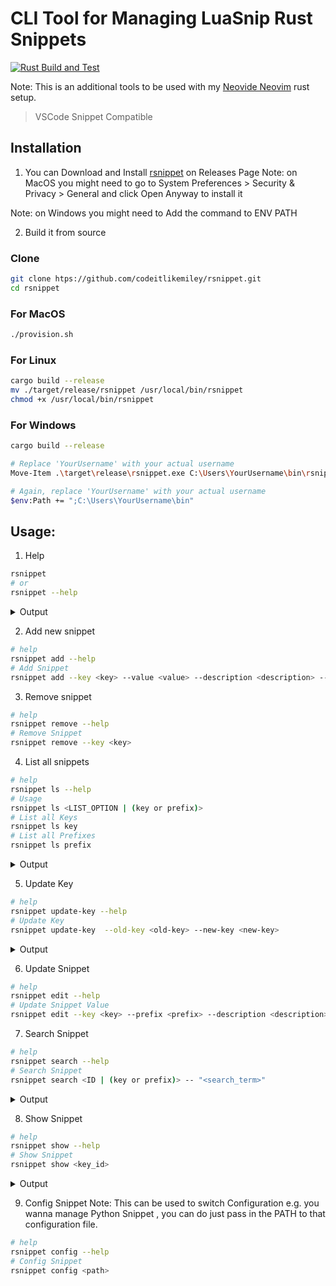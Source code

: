# CLI Tool for Managing LuaSnip Rust Snippets

[![Rust Build and Test](https://github.com/codeitlikemiley/rsnippet/actions/workflows/test.yml/badge.svg)](https://github.com/codeitlikemiley/rsnippet/actions/workflows/test.yml)

Note: This is an additional tools to be used with my [Neovide Neovim](https://github.com/codeitlikemiley/nvim) rust setup.

> VSCode Snippet Compatible

## Installation

1. You can Download and Install [rsnippet](https://github.com/codeitlikemiley/rsnippet/releases) on Releases Page
Note: on MacOS you might need to go to System Preferences > Security & Privacy > General and click Open Anyway to install it

Note: on Windows you might need to Add the command to ENV PATH

2. Build it from source
### Clone
```sh
git clone htps://github.com/codeitlikemiley/rsnippet.git
cd rsnippet
```

### For MacOS
```sh
./provision.sh
```

### For Linux
```sh
cargo build --release
mv ./target/release/rsnippet /usr/local/bin/rsnippet
chmod +x /usr/local/bin/rsnippet
```

### For Windows
```sh
cargo build --release

# Replace 'YourUsername' with your actual username
Move-Item .\target\release\rsnippet.exe C:\Users\YourUsername\bin\rsnippet.exe

# Again, replace 'YourUsername' with your actual username
$env:Path += ";C:\Users\YourUsername\bin"
```

## Usage:
1. Help

```sh
rsnippet
# or
rsnippet --help
```

<details>
<summary>Output</summary>

```sh
rsnippet
/Users/uriah/.config/nvim/snippets/rust/rust.json
A CLI tool for managing Neovim LuaSnip Rust snippets

Usage: rsnippet <COMMAND>

Commands:
  add         Adds entry to Snippet Collection file
  rm          Removes entry from Snippet Collection file
  edit        Edits entry in Snippet Collection file
  ls          Lists all entries in Snippet Collection file
  show        Gets entry from Snippet Collection file
  search      Searches for entries in Snippet Collection file
  config      Configures the Snippet Collection file
  update-key
  help        Print this message or the help of the given subcommand(s)

Options:
  -h, --help     Print help
  -V, --version  Print version
```
</details>

2.  Add new snippet
```sh
# help
rsnippet add --help
# Add Snippet
rsnippet add --key <key> --value <value> --description <description> -- "<snippet>"
```

3. Remove snippet

```sh
# help
rsnippet remove --help
# Remove Snippet
rsnippet remove --key <key>
```

4. List all snippets

```sh
# help
rsnippet ls --help
# Usage
rsnippet ls <LIST_OPTION | (key or prefix)>
# List all Keys
rsnippet ls key
# List all Prefixes
rsnippet ls prefix
```

<details>
<summary>Output</summary>

```sh
rsnippet ls key
/Users/uriah/.config/nvim/snippets/rust/rust.json
[src/main.rs:468] list_option = Key
impl_iterator
serialize_to_json_string
impl_add_trait
impl_vec_iterator
unwrap_or_else
impl_deref
impl_debug_single_field
deserialize_json_string
impl_display_single_field
import_serde_traits
impl_clone_single_field
```
</details>

5.  Update Key

```sh
# help
rsnippet update-key --help
# Update Key
rsnippet update-key  --old-key <old-key> --new-key <new-key>
```

<details>
<summary>Output</summary>

```sh
rsnippet update-key --old-key "Fuzz match String" --new-key "fuzzy-match-string"
/Users/uriah/.config/nvim/snippets/rust/rust.json
[src/main.rs:499] &old_key = "Fuzz match String"
[src/main.rs:499] &new_key = "fuzzy-match-string"
```

</details>

6. Update Snippet

```sh
# help
rsnippet edit --help
# Update Snippet Value
rsnippet edit --key <key> --prefix <prefix> --description <description> -- "<snippet>"
```

7. Search Snippet

```sh
# help
rsnippet search --help
# Search Snippet
rsnippet search <ID | (key or prefix)> -- "<search_term>"
```

<details>
<summary>Output</summary>

```sh
rsnippet search key -- impl
/Users/uriah/.config/nvim/snippets/rust/rust.json
[src/main.rs:490] id = Some(
    Key,
)
[src/main.rs:490] &name = "impl"
impl_deref

impl_clone_single_field

impl_iter_range

impl_partialeq_single_field
```
</details>


8. Show Snippet

```sh
# help
rsnippet show --help
# Show Snippet
rsnippet show <key_id>
```

<details>
<summary>Output</summary>

```sh
rsnippet show impl_deref
/Users/uriah/.config/nvim/snippets/rust/rust.json
[src/main.rs:484] &key = "impl_deref"
+-------------+-------------------------------------------------------------+
| Key         | impl_deref                                                  |
+-------------+-------------------------------------------------------------+
| Prefix      | impl_deref                                                  |
+-------------+-------------------------------------------------------------+
| Description | Impl Deref and DerefMut traits for a custom type            |
+-------------+-------------------------------------------------------------+
| Body        | use std::ops::{Deref, DerefMut};                            |
|             |                                                             |
|             | impl<${1:T}> Deref for ${2:YourConcreteStruct}<${1:T}> {    |
|             |     type Target = ${1:T};                                   |
|             |     fn deref(&self) -> &Self::Target {                      |
|             |         &self.${3:your_field}                               |
|             |     }                                                       |
|             | }                                                           |
|             |                                                             |
|             | impl<${1:T}> DerefMut for ${2:YourConcreteStruct}<${1:T}> { |
|             |     fn deref_mut(&mut self) -> &mut Self::Target {          |
|             |         &mut self.${3:your_field}                           |
|             |     }                                                       |
|             | }                                                           |
+-------------+-------------------------------------------------------------+
````
</details>

9. Config Snippet
Note: This can be used to switch Configuration e.g. you wanna manage Python Snippet , you can do just pass in the PATH to that configuration file.

```sh
# help
rsnippet config --help
# Config Snippet
rsnippet config <path>
```

